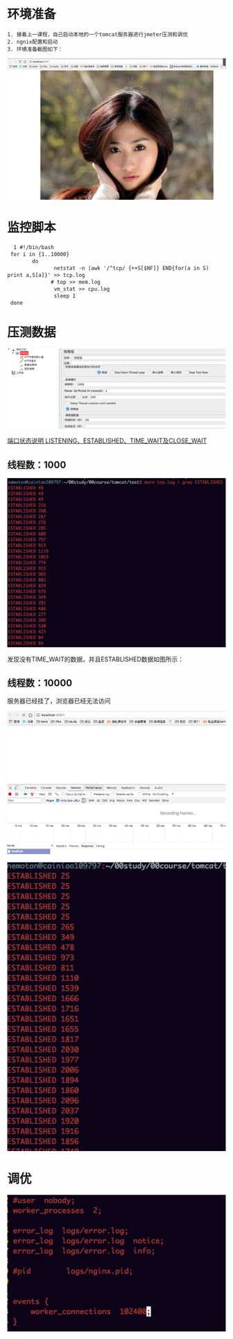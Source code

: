 # 环境准备
	
	1. 接着上一课程，自己启动本地的一个tomcat服务器进行jmeter压测和调优
	2. ngnix配置和启动
	3. 环境准备截图如下：
	
![](media/15044218994674.jpg)

	
# 监控脚本
	
	  1 #!/bin/bash
     for i in {1..10000}
            do
                   netstat -n |awk '/^tcp/ {++S[$NF]} END{for(a in S) print a,S[a]}' >> tcp.log
                  # top >> mem.log
                   vm_stat >> cpu.log
                   sleep 1
     done


# 压测数据

![](media/15044235157649.jpg)


[端口状态说明 LISTENING、ESTABLISHED、TIME_WAIT及CLOSE_WAIT](http://blog.csdn.net/zzhongcy/article/details/38851271)


## 线程数：1000

![](media/15044246089568.jpg)

发现没有TIME_WAIT的数据，并且ESTABLISHED数据如图所示：

## 线程数：10000

服务器已经挂了，浏览器已经无法访问

![](media/15044247330911.jpg)


![](media/15044249578791.jpg)


# 调优


![](media/15044256280013.jpg)



